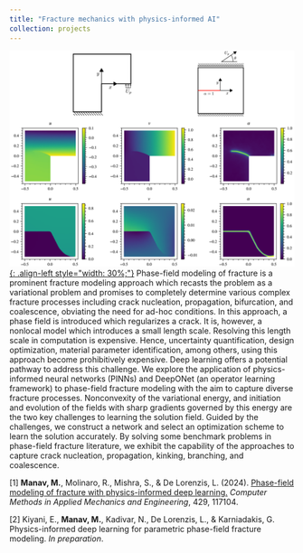 ```yaml
---
title: "Fracture mechanics with physics-informed AI"
collection: projects
---
```


[![styled-image](/images/fracture.png){: .align-left style="width: 30%;"}](/images/fracture.png) Phase-field modeling of fracture is a prominent fracture modeling approach which recasts the problem as a variational problem and promises to completely determine various complex fracture processes including crack nucleation, propagation, bifurcation, and coalescence, obviating the need for ad-hoc conditions. In this approach, a phase field is introduced which regularizes a crack. It is, however, a nonlocal model which introduces a small length scale. Resolving this length scale in computation is expensive. Hence, uncertainty quantification, design optimization, material parameter identification, among others, using this approach become prohibitively expensive. Deep learning offers a potential pathway to address this challenge. We explore the application of physics-informed neural networks (PINNs) and DeepONet (an operator learning framework) to phase-field fracture modeling with the aim to capture diverse fracture processes. Nonconvexity of the variational energy, and initiation and evolution of the fields with sharp gradients governed by this energy are the two key challenges to learning the solution field. Guided by the challenges, we construct a network and select an optimization scheme to learn the solution accurately. By solving some benchmark problems in phase-field fracture literature, we exhibit the capability of the approaches to capture crack nucleation, propagation, kinking, branching, and coalescence.  
  
[1] **Manav, M.**, Molinaro, R., Mishra, S., & De Lorenzis, L. (2024). <u><a href="https://doi.org/10.1016/j.cma.2024.117104">Phase-field modeling of fracture with physics-informed deep learning</a>.</u> *Computer Methods in Applied Mechanics and Engineering*, 429, 117104.  
  
[2] Kiyani, E., **Manav, M.**, Kadivar, N., De Lorenzis, L., & Karniadakis, G. Physics-informed deep learning for parametric phase-field fracture modeling. *In preparation*.
